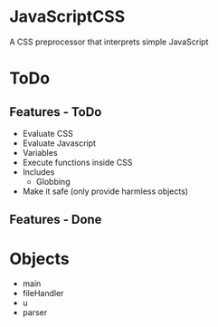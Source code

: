 # JavaScriptCSS
A CSS preprocessor that interprets simple JavaScript

# ToDo

## Features - ToDo
* Evaluate CSS
* Evaluate Javascript
* Variables
* Execute functions inside CSS
* Includes
  * Globbing
* Make it safe (only provide harmless objects)

## Features - Done

# Objects
* main
* fileHandler
* u
* parser
